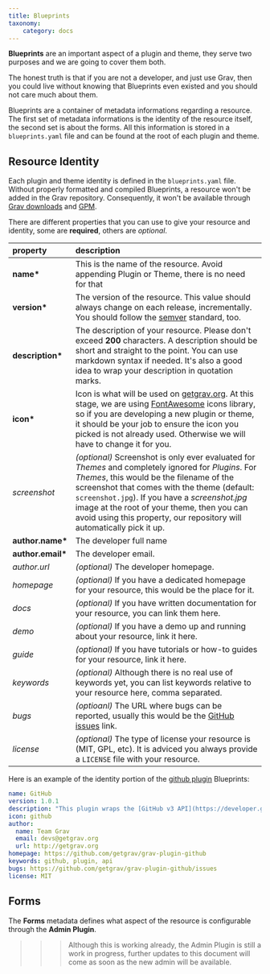 ```yaml
---
title: Blueprints
taxonomy:
    category: docs
---
```


**Blueprints** are an important aspect of a plugin and theme, they serve two purposes and we are going to cover them both. 

The honest truth is that if you are not a developer, and just use Grav, then you could live without knowing that Blueprints even existed and you should not care much about them.

Blueprints are a container of metadata informations regarding a resource. The first set of metadata informations is the identity of the resource itself, the second set is about the forms. All this information is stored in a `blueprints.yaml` file and can be found at the root of each plugin and theme.

## Resource Identity

Each plugin and theme identity is defined in the `blueprints.yaml` file. Without properly formatted and compiled Blueprints, a resource won't be added in the Grav repository. Consequently, it won't be available through [Grav downloads][grav-downloads] and [GPM][gpm].

There are different properties that you can use to give your resource and identity, some are **required**, others are _optional_.

| property          | description                                                                                                                                                                                                                                                                                                                                                              |  
| :---------- | :---------- |  
| __name*__         | This is the name of the resource. Avoid appending Plugin or Theme, there is no need for that                                                                                                                                                                                                                                                                                         |  
| __version*__      | The version of the resource. This value should always change on each release, incrementally. You should follow the [semver][semver] standard, too.                                                                                                                                                                                                                           |  
| __description*__  | The description of your resource. Please don't exceed **200** characters. A description should be short and straight to the point. You can use markdown syntax if needed. It's also a good idea to wrap your description in quotation marks.                                                                                                                                 |  
| __icon*__         | Icon is what will be used on [getgrav.org][getgrav]. At this stage, we are using [FontAwesome][fa] icons library, so if you are developing a new plugin or theme, it should be your job to ensure the icon you picked is not already used. Otherwise we will have to change it for you.                                                                                   |  
| _screenshot_      | _(optional)_ Screenshot is only ever evaluated for _Themes_ and completely ignored for _Plugins_. For _Themes_, this would be the filename of the screenshot that comes with the theme (default: `screenshot.jpg`). If you have a _screenshot.jpg_ image at the root of your theme, then you can avoid using this property, our repository will automatically pick it up. |  
| __author.name*__  | The developer full name                                                                                                                                                                                                                                                                                                                                                  |  
| __author.email*__ | The developer email.                                                                                                                                                                                                                                                                                                                                                      |  
| _author.url_      | _(optional)_ The developer homepage.                                                                                                                                                                                                                                                                                                                                      |  
| _homepage_        | _(optional)_ If you have a dedicated homepage for your resource, this would be the place for it.                                                                                                                                                                                                                                                                         |  
| _docs_            | _(optional)_ If you have written documentation for your resource, you can link them here.                                                                                                                                                                                                                                                                                |  
| _demo_            | _(optional)_ If you have a demo up and running about your resource, link it here.                                                                                                                                                                                                                                                                                        |  
| _guide_           | _(optional)_ If you have tutorials or how-to guides for your resource, link it here.                                                                                                                                                                                                                                                                                          |  
| _keywords_        | _(optional)_ Although there is no real use of keywords yet, you can list keywords relative to your resource here, comma separated.                                                                                                                                                                                                                                       |  
| _bugs_            | _(optioanl)_ The URL where bugs can be reported, usually this would be the [GitHub issues][github-issues] link.                                                                                                                                                                                                                                                          |  
| _license_         | _(optional)_ The type of license your resource is (MIT, GPL, etc). It is adviced you always provide a `LICENSE` file with your resource.                                                                                                                                                                                                                                 |  

Here is an example of the identity portion of the [github plugin][plugin-github] Blueprints:

```yaml
name: GitHub
version: 1.0.1
description: "This plugin wraps the [GitHub v3 API](https://developer.github.com/v3/) and uses the [php-github-api](https://github.com/KnpLabs/php-github-api/) library to add a nice GitHub touch to your Grav pages."
icon: github
author:
  name: Team Grav
  email: devs@getgrav.org
  url: http://getgrav.org
homepage: https://github.com/getgrav/grav-plugin-github
keywords: github, plugin, api
bugs: https://github.com/getgrav/grav-plugin-github/issues
license: MIT
```


## Forms

The **Forms** metadata defines what aspect of the resource is configurable through the **Admin Plugin**.

>>> Although this is working already, the Admin Plugin is still a work in progress, further updates to this document will come as soon as the new admin will be available.


[grav-downloads]: http://getgrav.org/downloads
[gpm]: ../grav-gpm
[plugin-github]: http://github.com/getgrav/grav-plugin-github
[semver]: http://semver.org/
[getgrav]: http://getgrav.org
[fa]: http://fortawesome.github.io/Font-Awesome/icons/
[github-issues]: https://guides.github.com/features/issues/
